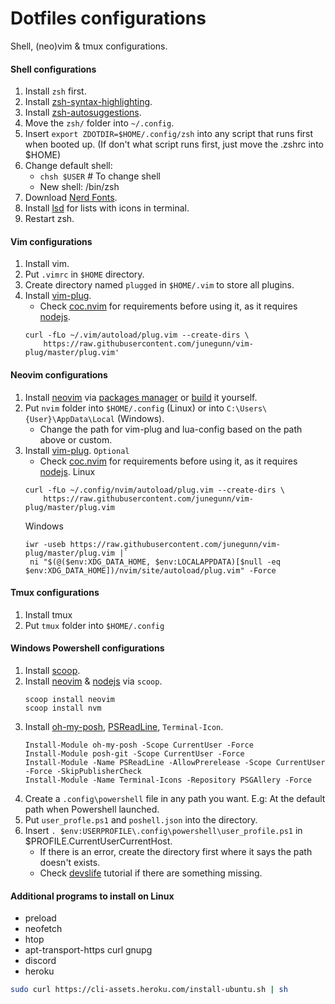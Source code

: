 # Dotfiles configurations
Shell, (neo)vim & tmux configurations.

#### Shell configurations

1. Install `zsh` first.
2. Install [zsh-syntax-highlighting](https://github.com/zsh-users/zsh-syntax-highlighting).
3. Install [zsh-autosuggestions](https://github.com/zsh-users/zsh-autosuggestions).
4. Move the `zsh/` folder into `~/.config`.
5. Insert `export ZDOTDIR=$HOME/.config/zsh` into any script that runs first when booted up. (If don't what script runs first, just move the .zshrc into $HOME)
5. Change default shell:
   - `chsh $USER` # To change shell
   - New shell: /bin/zsh
6. Download [Nerd Fonts](https://github.com/ryanoasis/nerd-fonts).
7. Install [lsd](https://github.com/Peltoche/lsd) for lists with icons in terminal.
8. Restart zsh.

#### Vim configurations

1. Install vim.
2. Put `.vimrc` in `$HOME` directory.
3. Create directory named `plugged` in `$HOME/.vim` to store all plugins.
4. Install [vim-plug](https://github.com/junegunn/vim-plug). 
   - Check [coc.nvim](https://github.com/neoclide/coc.nvim) for requirements before using it, as it requires [nodejs](https://nodejs.org/en/download/).
   ```
   curl -fLo ~/.vim/autoload/plug.vim --create-dirs \
       https://raw.githubusercontent.com/junegunn/vim-plug/master/plug.vim'
   ```

#### Neovim configurations

1. Install [neovim](https://github.com/neovim/neovim/) via [packages manager](https://github.com/neovim/neovim/wiki/Installing-Neovim#install-from-package) or [build](https://github.com/neovim/neovim/wiki/Installing-Neovim#install-from-package) it yourself.
2. Put `nvim` folder into `$HOME/.config` (Linux) or into `C:\Users\{User}\AppData\Local` (Windows).
   - Change the path for vim-plug and lua-config based on the path above or custom.
3. Install [vim-plug](https://github.com/junegunn/vim-plug).
   `Optional`
   - Check [coc.nvim](https://github.com/neoclide/coc.nvim) for requirements before using it, as it requires [nodejs](https://nodejs.org/en/download/).
   Linux
   ```
   curl -fLo ~/.config/nvim/autoload/plug.vim --create-dirs \
       https://raw.githubusercontent.com/junegunn/vim-plug/master/plug.vim
   ```
   Windows
   ```
   iwr -useb https://raw.githubusercontent.com/junegunn/vim-plug/master/plug.vim |`
    ni "$(@($env:XDG_DATA_HOME, $env:LOCALAPPDATA)[$null -eq $env:XDG_DATA_HOME])/nvim/site/autoload/plug.vim" -Force
   ```
#### Tmux configurations
1. Install tmux
2. Put `tmux` folder into `$HOME/.config`

#### Windows Powershell configurations

1. Install [scoop](https://scoop.sh).
2. Install [neovim](https://github.com/neovim/neovim/) & [nodejs](https://nodejs.org/en/download/) via `scoop`.
   ```
   scoop install neovim
   scoop install nvm
   ```
3. Install [oh-my-posh](https://ohmyposh.dev), [PSReadLine](https://github.com/PowerShell/PSReadLine), `Terminal-Icon`.
   ```
   Install-Module oh-my-posh -Scope CurrentUser -Force
   Install-Module posh-git -Scope CurrentUser -Force
   Install-Module -Name PSReadLine -AllowPrerelease -Scope CurrentUser -Force -SkipPublisherCheck
   Install-Module -Name Terminal-Icons -Repository PSGAllery -Force
   ```
4. Create a `.config\powershell` file in any path you want. E.g: At the default path when Powershell launched.
5. Put `user_profle.ps1` and `poshell.json` into the directory.
6. Insert `. $env:USERPROFILE\.config\powershell\user_profile.ps1` in $PROFILE.CurrentUserCurrentHost.
   - If there is an error, create the directory first where it says the path doesn't exists.
   - Check [devslife](https://www.youtube.com/watch?v=5-aK2_WwrmM&t=8s) tutorial if there are something missing.
#### Additional programs to install on Linux

 - preload
 - neofetch
 - htop
 - apt-transport-https curl gnupg
 - discord
 - heroku

```sh
sudo curl https://cli-assets.heroku.com/install-ubuntu.sh | sh
```
